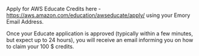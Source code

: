 Apply for AWS Educate Credits here - https://aws.amazon.com/education/awseducate/apply/ using your Emory Email Address.

Once your Educate application is approved (typically within a few minutes, but expect up to 24 hours), you will receive an email informing you on how to claim your 100 $ credits.
